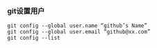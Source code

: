 ### git设置用户

```shell
git config --global user.name “github’s Name”
git config --global user.email “github@xx.com”
git config --list
```

